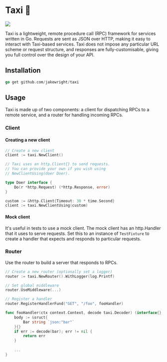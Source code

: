 # Taxi 🚕

![](https://media.giphy.com/media/SLr8qaoRH6Hmw/source.gif)

Taxi is a lightweight, remote procedure call (RPC) framework for services written in Go. Requests are sent as JSON over HTTP, making it easy to interact with Taxi-based services. Taxi does not impose any particular URL scheme or request structure, and responses are fully-customisable, giving you full control over the design of your API.

## Installation

```go
go get github.com/jakewright/taxi
```

## Usage

Taxi is made up of two components: a client for dispatching RPCs to a remote service, and a router for handling incoming RPCs.

### Client

#### Creating a new client

```go
// Create a new client
client := taxi.NewClient()

// Taxi uses an http.Client{} to send requests. 
// You can provide your own if you wish using
// NewClientUsing(doer Doer).

type Doer interface {
	Do(r *http.Request) (*http.Response, error)
}

custom := &http.Client{Timeout: 30 * time.Second}
client := taxi.NewClientUsing(custom)
```

#### Mock client

It's useful in tests to use a mock client. The mock client has an http.Handler that it uses to serve requests. Set this to an instance of `TestFixture` to create a handler that expects and responds to particular requests.


### Router

Use the router to build a server that responds to RPCs.

```go
// Create a new router (optionally set a logger)
router := taxi.NewRouter().WithLogger(log.Printf)

// Set global middleware
router.UseMiddleware(...)

// Register a handler
router.RegisterHandlerFund("GET", "/foo", fooHandler)

func fooHandler(ctx context.Context, decode taxi.Decoder) (interface{}, error) {
	body := &sruct{
    	Bar string `json:"bar"`
    }{}
    if err := decode(bar); err != nil {
    	return err
    }
    
	...
}
```
